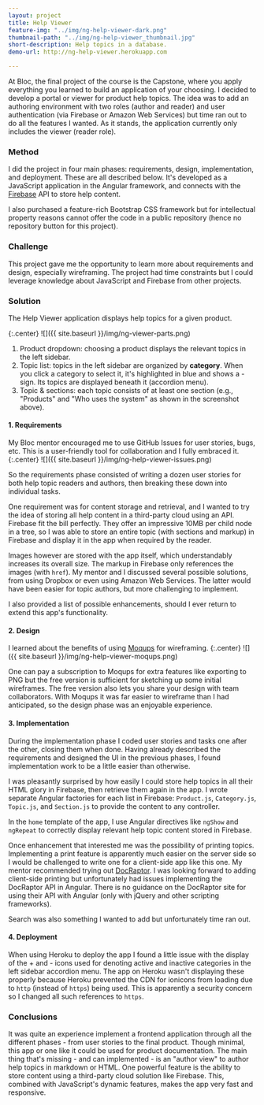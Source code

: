```yaml
---
layout: project
title: Help Viewer
feature-img: "../img/ng-help-viewer-dark.png"
thumbnail-path: "../img/ng-help-viewer_thumbnail.jpg"
short-description: Help topics in a database.
demo-url: http://ng-help-viewer.herokuapp.com

---
```

At Bloc, the final project of the course is the Capstone, where you apply everything you learned to build an application of your choosing. I decided to develop a portal or viewer for product help topics. The idea was to add an authoring environment with two roles (author and reader) and user authentication (via Firebase or Amazon Web Services) but time ran out to do all the features I wanted. As it stands, the application currently only includes the viewer (reader role).

### Method

I did the project in four main phases: requirements, design, implementation, and deployment. These are all described below. It's developed as a JavaScript application in the Angular framework, and connects with the [Firebase](https://www.firebase.com/) API to store help content.

I also purchased a feature-rich Bootstrap CSS framework but for intellectual property reasons cannot offer the code in a public repository (hence no repository button for this project).

### Challenge

This project gave me the opportunity to learn more about requirements and design, especially wireframing. The project had time constraints but I could leverage knowledge about JavaScript and Firebase from other projects.

### Solution

The Help Viewer application displays help topics for a given product.

{:.center}
![]({{ site.baseurl }}/img/ng-viewer-parts.png)

1. Product dropdown: choosing a product displays the relevant topics in the left sidebar.
2. Topic list: topics in the left sidebar are organized by **category**. When you click a category to select it, it's highlighted in blue and shows a - sign. Its topics are displayed beneath it (accordion menu).
3. Topic & sections: each topic consists of at least one section (e.g., "Products" and "Who uses the system" as shown in the screenshot above).


#### 1. Requirements

My Bloc mentor encouraged me to use GitHub Issues for user stories, bugs, etc. This is a user-friendly tool for collaboration and I fully embraced it.
{:.center}
![]({{ site.baseurl }}/img/ng-help-viewer-issues.png)

So the requirements phase consisted of writing a dozen user stories for both help topic readers and authors, then breaking these down into individual tasks.

One requirement was for content storage and retrieval, and I wanted to try the idea of storing all help content in a third-party cloud using an API. Firebase fit the bill perfectly. They offer an impressive 10MB per child node in a tree, so I was able to store an entire topic (with sections and markup) in Firebase and display it in the app when required by the reader.

Images however are stored with the app itself, which understandably increases its overall size. The markup in Firebase only references the images (with `href`). My mentor and I discussed several possible solutions, from using Dropbox or even using Amazon Web Services. The latter would have been easier for topic authors, but more challenging to implement.

I also provided a list of possible enhancements, should I ever return to extend this app's functionality.

#### 2. Design

I learned about the benefits of using [Moqups](https://moqups.com/) for wireframing.
{:.center}
![]({{ site.baseurl }}/img/ng-help-viewer-moqups.png)

One can pay a subscription to Moqups for extra features like exporting to PNG but the free version is sufficient for sketching up some initial wireframes. The free version also lets you share your design with team collaborators. With Moqups it was far easier to wireframe than I had anticipated, so the design phase was an enjoyable experience.

#### 3. Implementation

During the implementation phase I coded user stories and tasks one after the other, closing them when done. Having already described the requirements and designed the UI in the previous phases, I found implementation work to be a little easier than otherwise.

I was pleasantly surprised by how easily I could store help topics in all their HTML glory in Firebase, then retrieve them again in the app. I wrote separate Angular factories for each list in Firebase: `Product.js`, `Category.js`, `Topic.js`, and `Section.js` to provide the content to any controller.

In the `home` template of the app, I use Angular directives like `ngShow` and `ngRepeat` to correctly display relevant help topic content stored in Firebase.

Once enhancement that interested me was the possibility of printing topics. Implementing a print feature is apparently much easier on the server side so I would be challenged to write one for a client-side app like this one. My mentor recommended trying out [DocRaptor](https://docraptor.com/). I was looking forward to adding client-side printing but unfortunately had issues implementing the DocRaptor API in Angular. There is no guidance on the DocRaptor site for using their API with Angular (only with jQuery and other scripting frameworks).

Search was also something I wanted to add but unfortunately time ran out.

#### 4. Deployment

When using Heroku to deploy the app I found a little issue with the display of the + and - icons used for denoting active and inactive categories in the left sidebar accordion menu. The app on Heroku wasn't displaying these properly because Heroku prevented the CDN for ionicons from loading due to `http` (instead of `https`) being used. This is apparently a security concern so I changed all such references to `https`.

### Conclusions

It was quite an experience implement a frontend application through all the different phases - from user stories to the final product. Though minimal, this app or one like it could be used for product documentation. The main thing that's missing - and can implemented - is an "author view" to author help topics in markdown or HTML. One powerful feature is the ability to store content using a third-party cloud solution like Firebase. This, combined with JavaScript's dynamic features, makes the app very fast and responsive.
